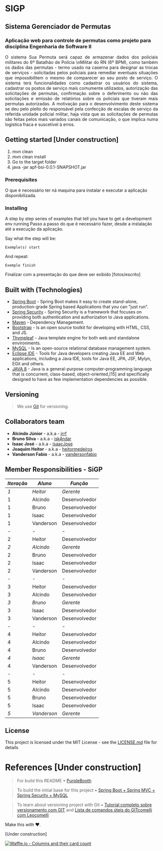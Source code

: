 # SIGP
## Sistema Gerenciador de Permutas
### Aplicação web para controle de permutas como projeto para disciplina Engenharia de Software II

<p style="text-align: justify">
O sistema Sua Permuta será capaz de armazenar dados dos policiais militares do 6º Batalhão de Polícia \nMilitar do RN (6º BPM), como também os dados das permutas - termo usado na caserna para designar as trocas de serviços - solicitadas pelos policiais para remediar eventuais situações que impossibilitem o mesmo de comparecer ao seu posto de serviço. O sistema terá funcionalidades como cadastrar os usuários do sistema, cadastrar os postos de serviço mais comumente utilizados, autorização das solicitações de permutas, confirmação sobre o deferimento ou não das solicitações e emissão de relatórios sobre os policiais que tiveram mais permutas autorizadas. A motivação para o desenvolvimento deste sistema se deu pelo pleito do responsável pela confecção de escalas de serviço da referida unidade policial militar, haja vista que as solicitações de permutas são feitas pelos mais variados canais de comunicação, o que implica numa logística fraca e suscetível à erros.
</p>

## Getting started [Under construction]

1. mvn clean
2. mvn clean install
3. Go to the target folder
4. java -jar apf-bsi-0.0.1-SNAPSHOT.jar

### Prerequisites

O que é necessário ter ná maquina para instalar e executar a aplicação disponibilizada.

### Installing

A step by step series of examples that tell you have to get a development env running
Passo a passo do que é necessário fazer, desde a instalação até a execução da aplicação.

Say what the step will be:

```
Exemple(s) start
```

And repeat:

```
Exemple finish
```

Finalizar com a presentação do que deve ser exibido [fotos/escrito]
## Built with (Technologies)

* [Spring Boot](https://projects.spring.io/spring-boot/) - Spring Boot makes it easy to create stand-alone, production-grade Spring based Applications that you can "just run".
* [Spring Security](https://spring.io/) - Spring Security is a framework that focuses on providing both authentication and authorization to Java applications.
* [Maven](https://maven.apache.org/) - Dependency Management.
* [Bootstrap](https://getbootstrap.com/) - Is an open source toolkit for developing with HTML, CSS, and JS.
* [Thymeleaf](https://www.thymeleaf.org/) - Java template engine for both web and standalone environments.
* [MySQL](https://www.mysql.com/) - Is an open-source relational database management system.
* [Eclipse IDE](https://spring.io/) - Tools for Java developers creating Java EE and Web applications, including a Java IDE, tools for Java EE, JPA, JSF, Mylyn, EGit and others.
* [JAVA 8](https://spring.io/) - Java is a general-purpose computer-programming language that is concurrent, class-based, object-oriented,[15] and specifically designed to have as few implementation dependencies as possible.

## Versioning

> We use [Git](https://git-scm.com/) for versioning.

## Collaborators team

* **Alcindo Júnior** - a.k.a - [jrrf](https://github.com/jrrf)
* **Bruno Silva** - a.k.a - [isk4ndar](https://github.com/isk4ndar)
* **Isaac José** - a.k.a - [isaacJose](https://github.com/isaacJose)
* **Joaquim Heitor** - a.k.a - [heitormedeiros](https://github.com/heitormedeiros)
* **Vanderson Fabio** - a.k.a - [vandersonfabio](https://github.com/vandersonfabio)

## Member Responsibilities - SiGP

| *Iteração* | *Aluno*     | *Função*      |
| ---------- | ----------- | ------------- |
| *1*        | *Heitor*    | *Gerente*     |
| 1          | Alcindo     | Desenvolvedor |
| 1          | Bruno       | Desenvolvedor |
| 1          | Isaac       | Desenvolvedor |
| 1          | Vanderson   | Desenvolvedor |
|  -         | -           | -             |
| 2          | Heitor      | Desenvolvedor |
| *2*        | *Alcindo*   | *Gerente*     |
| 2          | Bruno       | Desenvolvedor |
| 2          | Isaac       | Desenvolvedor |
| 2          | Vanderson   | Desenvolvedor |
| -          | -           | -             |
| 3          | Heitor      | Desenvolvedor |
| 3          | Alcindo     | Desenvolvedor |
| *3*        | *Bruno*     | *Gerente*     |
| 3          | Isaac       | Desenvolvedor |
| 3          | Vanderson   | Desenvolvedor |
| -          | -           | -             |
| 4          | Heitor      | Desenvolvedor |
| 4          | Alcindo     | Desenvolvedor |
| 4          | Bruno       | Desenvolvedor |
| *4*        | *Isaac*     | *Gerente*     |
| 4          | Vanderson   | Desenvolvedor |
| -          | -           | -             |
| 5          | Heitor      | Desenvolvedor |
| 5          | Alcindo     | Desenvolvedor |
| 5          | Bruno       | Desenvolvedor |
| 5          | Isaac       | Desenvolvedor |
| *5*        | *Vanderson* | *Gerente*     |

## License

This project is licensed under the MIT License - see the [LICENSE.md](LICENSE.md) file for details

# References [Under construction]

> For build this README •  [PurpleBooth](https://gist.github.com/PurpleBooth/109311bb0361f32d87a2)

> To build the initial base for this project • [Spring Boot + Spring MVC + Spring Security + MySQL](https://medium.com/@gustavo.ponce.ch/spring-boot-spring-mvc-spring-security-mysql-a5d8545d837d)

> To learn about versioning project with Git • [Tutorial completo sobre versionamento com GIT](https://github.com/MuvucaGames/Tutoriais/wiki/%5BWIP%5D-Tutorial-completo-sobre-versionamento-com-GIT) and [Lista de comandos úteis do GITcomelli com Leocomelli](https://gist.github.com/leocomelli/2545add34e4fec21ec16)

Make this with ♥.


[Under construction]

[![Waffle.io - Columns and their card count](https://badge.waffle.io/isk4ndar/suapermuta.svg?columns=all)](https://waffle.io/isk4ndar/suapermuta)
